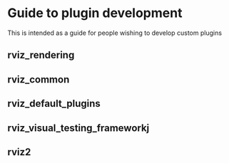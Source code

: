 # Guide to plugin development

This is intended as a guide for people wishing to develop custom plugins

## rviz_rendering

## rviz_common

## rviz_default_plugins

## rviz_visual_testing_frameworkj

## rviz2

